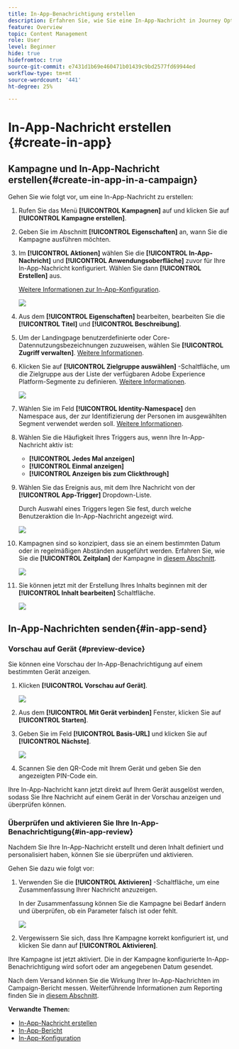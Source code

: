 ```yaml
---
title: In-App-Benachrichtigung erstellen
description: Erfahren Sie, wie Sie eine In-App-Nachricht in Journey Optimizer erstellen
feature: Overview
topic: Content Management
role: User
level: Beginner
hide: true
hidefromtoc: true
source-git-commit: e7431d1b69e460471b01439c9bd2577fd69944ed
workflow-type: tm+mt
source-wordcount: '441'
ht-degree: 25%

---
```



# In-App-Nachricht erstellen {#create-in-app}

## Kampagne und In-App-Nachricht erstellen{#create-in-app-in-a-campaign}

Gehen Sie wie folgt vor, um eine In-App-Nachricht zu erstellen:

1. Rufen Sie das Menü **[!UICONTROL Kampagnen]** auf und klicken Sie auf **[!UICONTROL Kampagne erstellen]**.

1. Geben Sie im Abschnitt **[!UICONTROL Eigenschaften]** an, wann Sie die Kampagne ausführen möchten.

1. Im **[!UICONTROL Aktionen]** wählen Sie die **[!UICONTROL In-App-Nachricht]** und **[!UICONTROL Anwendungsoberfläche]** zuvor für Ihre In-App-Nachricht konfiguriert. Wählen Sie dann **[!UICONTROL Erstellen]** aus.

   [Weitere Informationen zur In-App-Konfiguration](inapp-configuration.md).

   ![](assets/in_app_create_1.png)

1. Aus dem **[!UICONTROL Eigenschaften]** bearbeiten, bearbeiten Sie die **[!UICONTROL Titel]** und **[!UICONTROL Beschreibung]**.

1. Um der Landingpage benutzerdefinierte oder Core-Datennutzungsbezeichnungen zuzuweisen, wählen Sie **[!UICONTROL Zugriff verwalten]**. [Weitere Informationen](../administration/object-based-access.md).

1. Klicken Sie auf **[!UICONTROL Zielgruppe auswählen]** -Schaltfläche, um die Zielgruppe aus der Liste der verfügbaren Adobe Experience Platform-Segmente zu definieren. [Weitere Informationen](../segment/about-segments.md).

   ![](assets/in_app_create_2.png)

1. Wählen Sie im Feld **[!UICONTROL Identity-Namespace]** den Namespace aus, der zur Identifizierung der Personen im ausgewählten Segment verwendet werden soll. [Weitere Informationen](../event/about-creating.md#select-the-namespace).

1. Wählen Sie die Häufigkeit Ihres Triggers aus, wenn Ihre In-App-Nachricht aktiv ist:

   * **[!UICONTROL Jedes Mal anzeigen]**
   * **[!UICONTROL Einmal anzeigen]**
   * **[!UICONTROL Anzeigen bis zum Clickthrough]**

1. Wählen Sie das Ereignis aus, mit dem Ihre Nachricht von der **[!UICONTROL App-Trigger]**
Dropdown-Liste.

   Durch Auswahl eines Triggers legen Sie fest, durch welche Benutzeraktion die In-App-Nachricht angezeigt wird.

   ![](assets/in_app_create_3.png)

1. Kampagnen sind so konzipiert, dass sie an einem bestimmten Datum oder in regelmäßigen Abständen ausgeführt werden. Erfahren Sie, wie Sie die **[!UICONTROL Zeitplan]** der Kampagne in [diesem Abschnitt](../campaigns/create-campaign.md#schedule).

   ![](assets/in-app-schedule.png)

1. Sie können jetzt mit der Erstellung Ihres Inhalts beginnen mit der **[!UICONTROL Inhalt bearbeiten]** Schaltfläche.

   ![](assets/in_app_create_4.png)

## In-App-Nachrichten senden{#in-app-send}

### Vorschau auf Gerät {#preview-device}

Sie können eine Vorschau der In-App-Benachrichtigung auf einem bestimmten Gerät anzeigen.

1. Klicken **[!UICONTROL Vorschau auf Gerät]**.

   ![](assets/in_app_create_6.png)

1. Aus dem **[!UICONTROL Mit Gerät verbinden]** Fenster, klicken Sie auf **[!UICONTROL Starten]**.

1. Geben Sie im Feld **[!UICONTROL Basis-URL]** und klicken Sie auf **[!UICONTROL Nächste]**.

   ![](assets/in_app_create_7.png)

1. Scannen Sie den QR-Code mit Ihrem Gerät und geben Sie den angezeigten PIN-Code ein.

Ihre In-App-Nachricht kann jetzt direkt auf Ihrem Gerät ausgelöst werden, sodass Sie Ihre Nachricht auf einem Gerät in der Vorschau anzeigen und überprüfen können.

### Überprüfen und aktivieren Sie Ihre In-App-Benachrichtigung{#in-app-review}

Nachdem Sie Ihre In-App-Nachricht erstellt und deren Inhalt definiert und personalisiert haben, können Sie sie überprüfen und aktivieren.

Gehen Sie dazu wie folgt vor:

1. Verwenden Sie die **[!UICONTROL Aktivieren]** -Schaltfläche, um eine Zusammenfassung Ihrer Nachricht anzuzeigen.

   In der Zusammenfassung können Sie die Kampagne bei Bedarf ändern und überprüfen, ob ein Parameter falsch ist oder fehlt.

   ![](assets/in_app_create_5.png)

1. Vergewissern Sie sich, dass Ihre Kampagne korrekt konfiguriert ist, und klicken Sie dann auf **[!UICONTROL Aktivieren]**.

Ihre Kampagne ist jetzt aktiviert. Die in der Kampagne konfigurierte In-App-Benachrichtigung wird sofort oder am angegebenen Datum gesendet.

Nach dem Versand können Sie die Wirkung Ihrer In-App-Nachrichten im Campaign-Bericht messen. Weiterführende Informationen zum Reporting finden Sie in [diesem Abschnitt](inapp-report.md).

**Verwandte Themen:**

* [In-App-Nachricht erstellen](design-in-app.md)
* [In-App-Bericht](inapp-report.md)
* [In-App-Konfiguration](inapp-configuration.md)

